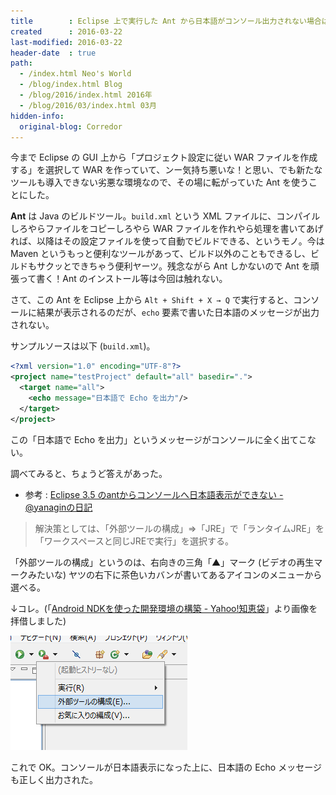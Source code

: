 ```yaml
---
title        : Eclipse 上で実行した Ant から日本語がコンソール出力されない場合は
created      : 2016-03-22
last-modified: 2016-03-22
header-date  : true
path:
  - /index.html Neo's World
  - /blog/index.html Blog
  - /blog/2016/index.html 2016年
  - /blog/2016/03/index.html 03月
hidden-info:
  original-blog: Corredor
---
```


今まで Eclipse の GUI 上から「プロジェクト設定に従い WAR ファイルを作成する」を選択して WAR を作っていて、ンー気持ち悪いな！と思い、でも新たなツールも導入できない劣悪な環境なので、その場に転がっていた Ant を使うことにした。

**Ant** は Java のビルドツール。`build.xml` という XML ファイルに、コンパイルしろやらファイルをコピーしろやら WAR ファイルを作れやら処理を書いてあげれば、以降はその設定ファイルを使って自動でビルドできる、というモノ。今は Maven というもっと便利なツールがあって、ビルド以外のこともできるし、ビルドもサクッとできちゃう便利ヤーツ。残念ながら Ant しかないので Ant を頑張って書く！Ant のインストール等は今回は触れない。

さて、この Ant を Eclipse 上から `Alt + Shift + X → Q` で実行すると、コンソールに結果が表示されるのだが、`echo` 要素で書いた日本語のメッセージが出力されない。

サンプルソースは以下 (`build.xml`)。

```xml
<?xml version="1.0" encoding="UTF-8"?>
<project name="testProject" default="all" basedir=".">
  <target name="all">
    <echo message="日本語で Echo を出力"/>
  </target>
</project>
```

この「日本語で Echo を出力」というメッセージがコンソールに全く出てこない。

調べてみると、ちょうど答えがあった。

- 参考 : [Eclipse 3.5 のantからコンソールへ日本語表示ができない - @yanaginの日記](http://d.hatena.ne.jp/n593977/20100125/1264417034)

> 解決策としては、「外部ツールの構成」⇒「JRE」で「ランタイムJRE」を「ワークスペースと同じJREで実行」を選択する。

「外部ツールの構成」というのは、右向きの三角「▲」マーク (ビデオの再生マークみたいな) ヤツの右下に茶色いカバンが書いてあるアイコンのメニューから選べる。

↓コレ。(「[Android NDKを使った開発環境の構築 - Yahoo!知恵袋](http://note.chiebukuro.yahoo.co.jp/detail/n136598)」より画像を拝借しました)

![外部ツールの構成を出すアイコン](22-01-01.png)

これで OK。コンソールが日本語表示になった上に、日本語の Echo メッセージも正しく出力された。
